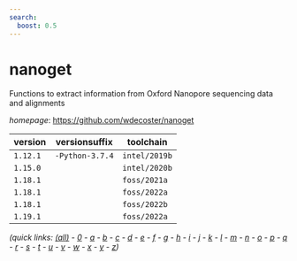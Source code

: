```yaml
---
search:
  boost: 0.5
---
```

# nanoget

Functions to extract information from Oxford Nanopore sequencing data and alignments

*homepage*: <https://github.com/wdecoster/nanoget>

version | versionsuffix | toolchain
--------|---------------|----------
``1.12.1`` | ``-Python-3.7.4`` | ``intel/2019b``
``1.15.0`` |  | ``intel/2020b``
``1.18.1`` |  | ``foss/2021a``
``1.18.1`` |  | ``foss/2022a``
``1.18.1`` |  | ``foss/2022b``
``1.19.1`` |  | ``foss/2022a``


*(quick links: [(all)](../index.md) - [0](../0/index.md) - [a](../a/index.md) - [b](../b/index.md) - [c](../c/index.md) - [d](../d/index.md) - [e](../e/index.md) - [f](../f/index.md) - [g](../g/index.md) - [h](../h/index.md) - [i](../i/index.md) - [j](../j/index.md) - [k](../k/index.md) - [l](../l/index.md) - [m](../m/index.md) - [n](../n/index.md) - [o](../o/index.md) - [p](../p/index.md) - [q](../q/index.md) - [r](../r/index.md) - [s](../s/index.md) - [t](../t/index.md) - [u](../u/index.md) - [v](../v/index.md) - [w](../w/index.md) - [x](../x/index.md) - [y](../y/index.md) - [z](../z/index.md))*

